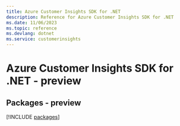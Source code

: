 ```yaml
---
title: Azure Customer Insights SDK for .NET
description: Reference for Azure Customer Insights SDK for .NET
ms.date: 11/06/2023
ms.topic: reference
ms.devlang: dotnet
ms.service: customerinsights
---
```

# Azure Customer Insights SDK for .NET - preview
## Packages - preview
[!INCLUDE [packages](customer-insights-index.md)]